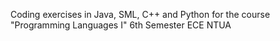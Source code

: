 Coding exercises in Java, SML, C++ and Python for the course "Programming Languages I" 6th Semester ECE NTUA
